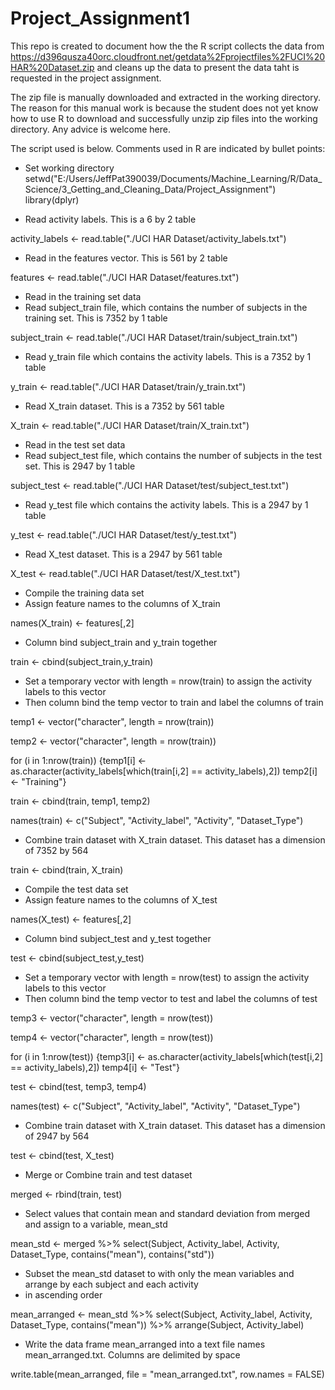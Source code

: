 Project_Assignment1
===================
This repo is created to document how the the R script collects the data from https://d396qusza40orc.cloudfront.net/getdata%2Fprojectfiles%2FUCI%20HAR%20Dataset.zip and cleans up the data to present the data taht is requested in the project assignment.

The zip file is manually downloaded and extracted in the working directory. The reason for this manual work is because the student does not yet know how to use R to download and successfully unzip zip files into the working directory. Any advice is welcome here.

The script used is below. Comments used in R are indicated by bullet points:

* Set working directory
setwd("E:/Users/JeffPat390039/Documents/Machine_Learning/R/Data_Science/3_Getting_and_Cleaning_Data/Project_Assignment") 
library(dplyr)

* Read activity labels. This is a 6 by 2 table

activity_labels <- read.table("./UCI HAR Dataset/activity_labels.txt")

* Read in the features vector. This is 561 by 2 table

features <- read.table("./UCI HAR Dataset/features.txt")

* Read in the training set data
* Read subject_train file, which contains the number of subjects in the training set. This is 7352 by 1 table

subject_train <- read.table("./UCI HAR Dataset/train/subject_train.txt")

* Read y_train file which contains the activity labels. This is a 7352 by 1 table

y_train <- read.table("./UCI HAR Dataset/train/y_train.txt")

* Read X_train dataset. This is a 7352 by 561 table

X_train <- read.table("./UCI HAR Dataset/train/X_train.txt")

* Read in the test set data
* Read subject_test file, which contains the number of subjects in the test set. This is 2947 by 1 table

subject_test <- read.table("./UCI HAR Dataset/test/subject_test.txt")

* Read y_test file which contains the activity labels. This is a 2947 by 1 table

y_test <- read.table("./UCI HAR Dataset/test/y_test.txt")

* Read X_test dataset. This is a 2947 by 561 table

X_test <- read.table("./UCI HAR Dataset/test/X_test.txt")

* Compile the training data set
* Assign feature names to the columns of X_train

names(X_train) <- features[,2]

* Column bind subject_train and y_train together

train <- cbind(subject_train,y_train)

* Set a temporary vector with length = nrow(train) to assign the activity labels to this vector
* Then column bind the temp vector to train and label the columns of train

temp1 <- vector("character", length = nrow(train))

temp2 <- vector("character", length = nrow(train))

for (i in 1:nrow(train)) {temp1[i] <- as.character(activity_labels[which(train[i,2] == activity_labels),2]) temp2[i] <- "Training"}

train <- cbind(train, temp1, temp2)

names(train) <- c("Subject", "Activity_label", "Activity", "Dataset_Type")

* Combine train dataset with X_train dataset. This dataset has a dimension of 7352 by 564

train <- cbind(train, X_train)

* Compile the test data set
* Assign feature names to the columns of X_test

names(X_test) <- features[,2]

* Column bind subject_test and y_test together

test <- cbind(subject_test,y_test)

* Set a temporary vector with length = nrow(test) to assign the activity labels to this vector
* Then column bind the temp vector to test and label the columns of test

temp3 <- vector("character", length = nrow(test))

temp4 <- vector("character", length = nrow(test))

for (i in 1:nrow(test)) {temp3[i] <- as.character(activity_labels[which(test[i,2] == activity_labels),2]) temp4[i] <- "Test"}

test <- cbind(test, temp3, temp4)

names(test) <- c("Subject", "Activity_label", "Activity", "Dataset_Type")

* Combine train dataset with X_train dataset. This dataset has a dimension of 2947 by 564

test <- cbind(test, X_test)

* Merge or Combine train and test dataset

merged <- rbind(train, test)

* Select values that contain mean and standard deviation from merged and assign to a variable, mean_std

mean_std <- merged %>% select(Subject, Activity_label, Activity, Dataset_Type, contains("mean"), contains("std"))

* Subset the mean_std dataset to with only the mean variables and arrange by each subject and each activity
* in ascending order

mean_arranged <- mean_std %>% select(Subject, Activity_label, Activity, Dataset_Type, contains("mean")) %>% arrange(Subject, Activity_label)

* Write the data frame mean_arranged into a text file names mean_arranged.txt. Columns are delimited by space

write.table(mean_arranged, file = "mean_arranged.txt", row.names = FALSE)
